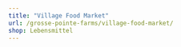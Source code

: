 ```yaml
---
title: "Village Food Market"
url: /grosse-pointe-farms/village-food-market/
shop: Lebensmittel
---
```

